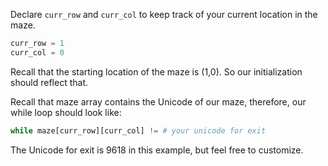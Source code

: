 <!--title={While Loop Explained}-->

<!--badges={Python:10,Algorithms:16}-->

<!--concepts={While Loops}-->

Declare `curr_row` and `curr_col` to keep track of your current location in the maze.

```python
curr_row = 1
curr_col = 0 
```

Recall that the starting location of the maze is (1,0). So our initialization should reflect that.

Recall that maze array contains the Unicode of our maze, therefore, our while loop should look like: 

```python
while maze[curr_row][curr_col] != # your unicode for exit
```

The Unicode for exit is 9618 in this example, but feel free to customize.



